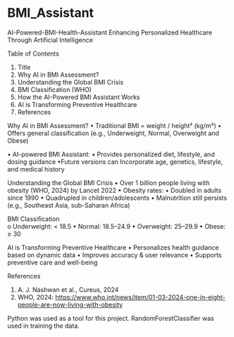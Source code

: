 # BMI_Assistant

AI-Powered-BMI-Health-Assistant 
Enhancing Personalized Healthcare Through Artificial Intelligence

Table of Contents

1.	Title
2.	Why AI in BMI Assessment?
3.	Understanding the Global BMI Crisis
4.	BMI Classification (WHO)
5.	How the AI-Powered BMI Assistant Works
6.	AI is Transforming Preventive Healthcare
7.	References
   
Why AI in BMI Assessment?
•	Traditional BMI = weight / height² (kg/m²)
•	Offers general classification (e.g., Underweight, Normal, Overweight and Obese)

•	AI-powered BMI Assistant: 
• Provides personalized diet, lifestyle, and dosing guidance
•Future versions can Incorporate age, genetics, lifestyle, and medical history

Understanding the Global BMI Crisis
•	Over 1 billion people living with obesity (WHO, 2024) by Lancet 2022
•	Obesity rates:
• Doubled in adults since 1990 
• Quadrupled in children/adolescents
•	Malnutrition still persists (e.g., Southeast Asia, sub-Saharan Africa)

BMI Classification	
o	Underweight: < 18.5
•	Normal: 18.5–24.9
•	Overweight: 25–29.9
•	Obese: ≥ 30

AI is Transforming Preventive Healthcare
•	Personalizes health guidance based on dynamic data
•	Improves accuracy & user relevance
•	Supports preventive care and well-being

References
1.	A. J. Nashwan et al., Cureus, 2024
2.	WHO, 2024: https://www.who.int/news/item/01-03-2024-one-in-eight-people-are-now-living-with-obesity

Python was used as a tool for this project. RandomForestClassifier was used in training the data.


